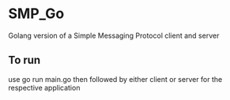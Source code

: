 # SMP_Go
Golang version of a Simple Messaging Protocol client and server

## To run
use go run main.go 
then followed by either client or server for the respective application
